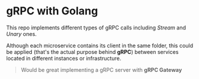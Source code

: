 # gRPC with Golang

This repo implements different types of gRPC calls including *Stream* and *Unary* ones.

Although each microservice contains its client in the same folder, this could be applied (that's the actual purpose behind **gRPC**) between services located in different instances or infrastructure.

> Would be great implementing a gRPC server with **gRPC Gateway**